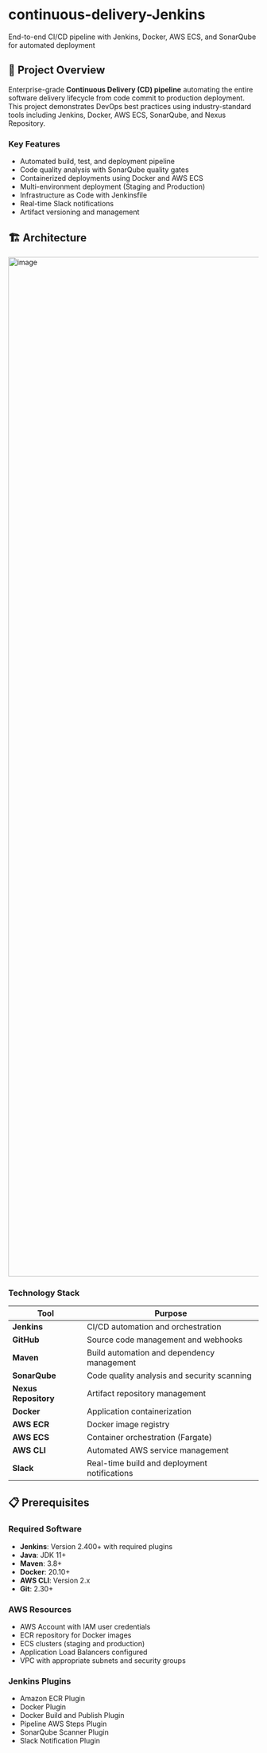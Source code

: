 # continuous-delivery-Jenkins
End-to-end CI/CD pipeline with Jenkins, Docker, AWS ECS, and SonarQube for automated deployment

## 🚀 Project Overview

Enterprise-grade **Continuous Delivery (CD) pipeline** automating the entire software delivery lifecycle from code commit to production deployment. This project demonstrates DevOps best practices using industry-standard tools including Jenkins, Docker, AWS ECS, SonarQube, and Nexus Repository.

### **Key Features**

- Automated build, test, and deployment pipeline
- Code quality analysis with SonarQube quality gates
- Containerized deployments using Docker and AWS ECS
- Multi-environment deployment (Staging and Production)
- Infrastructure as Code with Jenkinsfile
- Real-time Slack notifications
- Artifact versioning and management

## 🏗️ Architecture

<img width="2048" height="2048" alt="image" src="https://github.com/user-attachments/assets/96736c50-1d86-4407-8306-e168e3bec270" />

### **Technology Stack**

| Tool | Purpose |
|------|---------|
| **Jenkins** | CI/CD automation and orchestration |
| **GitHub** | Source code management and webhooks |
| **Maven** | Build automation and dependency management |
| **SonarQube** | Code quality analysis and security scanning |
| **Nexus Repository** | Artifact repository management |
| **Docker** | Application containerization |
| **AWS ECR** | Docker image registry |
| **AWS ECS** | Container orchestration (Fargate) |
| **AWS CLI** | Automated AWS service management |
| **Slack** | Real-time build and deployment notifications |

## 📋 Prerequisites

### **Required Software**

- **Jenkins**: Version 2.400+ with required plugins
- **Java**: JDK 11+
- **Maven**: 3.8+
- **Docker**: 20.10+
- **AWS CLI**: Version 2.x
- **Git**: 2.30+

### **AWS Resources**

- AWS Account with IAM user credentials
- ECR repository for Docker images
- ECS clusters (staging and production)
- Application Load Balancers configured
- VPC with appropriate subnets and security groups

### **Jenkins Plugins**

- Amazon ECR Plugin
- Docker Plugin
- Docker Build and Publish Plugin
- Pipeline AWS Steps Plugin
- SonarQube Scanner Plugin
- Slack Notification Plugin
